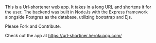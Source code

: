 This is a Url-shortener web app. It takes in a long URL and shortens it for the user.
The backend was built in NodeJs with the Express framework alongside Postgres as the database, utilizing bootstrap and Ejs.

Please Fork and Contribute.

Check out the app at https://url-shortiner.herokuapp.com/
